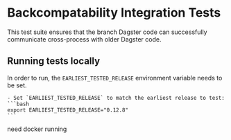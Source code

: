 # Backcompatability Integration Tests

This test suite ensures that the branch Dagster code can successfully communicate cross-process with older Dagster code.

## Running tests locally

In order to run, the `EARLIEST_TESTED_RELEASE` environment variable needs to be set.

    - Set `EARLIEST_TESTED_RELEASE` to match the earliest release to test:
    ```bash
    export EARLIEST_TESTED_RELEASE="0.12.8"
    ```


need docker running

